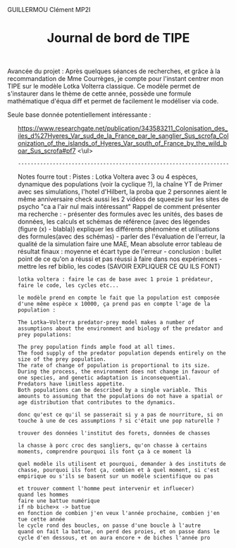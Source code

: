<!DOCTYPE html>
<html>

<head>
  <meta charset="utf-8">
  <meta name="viewport" content="width=device-width">
  <link href="style.css" rel="stylesheet" type="text/css" />
</head>

<body>
  GUILLERMOU Clément MP2I
  <div style="text-align: center;">
    <h1>
      Journal de bord de TIPE
    </h1>
  </div>
  <br>
  <p>
Avancée du projet :
    Après quelques séances de recherches, et grâce à la recommandation de Mme Courrèges, je compte pour l'instant centrer mon TIPE sur le modèle Lotka Volterra classique.
    Ce modèle permet de s'instaurer dans le thème de cette année, possède une formule mathématique d'équa diff et permet de facilement le modéliser via code.

  Seule base donnée potentiellement intéressante : <ul> https://www.researchgate.net/publication/343583211_Colonisation_des_iles_d%27Hyeres_Var_sud_de_la_France_par_le_sanglier_Sus_scrofa_Colonization_of_the_islands_of_Hyeres_Var_south_of_France_by_the_wild_boar_Sus_scrofa#pf7 <\ul>



    -------------------------------------------------------------------
    
Notes fourre tout :
    Pistes : Lotka Voltera avec 3 ou 4 espèces, dynamique des populations (voir la cyclique ?), la chaîne YT de Primer
    avec ses simulations, l'hotel d'Hilbert, la proba que 2 personnes aient le même anniversaire
    check aussi les 2 vidéos de squeezie sur les sites de psycho "ca a l'air nul mais intéressant"
    Rappel de comment présenter ma recherche :
    - présenter des formules avec les unités, des bases de données, les calculs et schémas de référence (avec des légendes
    (figure (x) - blabla)) expliquer les différents phénomène et utilisations des formules(avec des schémas)
    - parler des l'évaluation de l'erreur, la qualité de la simulation faire une MAE, Mean absolute error
    tableau de résultat finaux : moyenne et écart type de l'erreur
    - conclusion : bullet point de ce qu'on a réussi et pas réussi à faire dans nos expériences
    - mettre les ref biblio, les codes (SAVOIR EXPLIQUER CE QU ILS FONT) 

    lotka voltera : faire le cas de base avec 1 proie 1 prédateur, faire le code, les cycles etc...

    le modèle prend en compte le fait que la population est composée d'une même espèce x 10000, ça prend pas en compte l'age de la population :

    The Lotka–Volterra predator-prey model makes a number of assumptions about the environment and biology of the predator and prey populations:

    The prey population finds ample food at all times.
    The food supply of the predator population depends entirely on the size of the prey population.
    The rate of change of population is proportional to its size.
    During the process, the environment does not change in favour of one species, and genetic adaptation is inconsequential.
    Predators have limitless appetite.
    Both populations can be described by a single variable. This amounts to assuming that the populations do not have a spatial or age distribution that contributes to the dynamics.

    donc qu'est ce qu'il se passerait si y a pas de nourriture, si on touche à une de ces assumptions ? si c'était une pop naturelle ?

    trouver des données l'institut des forets, données de chasses

    la chasse à porc croc des sangliers, qu'on chasse à certains moments, comprendre pourquoi ils font ça à ce moment là

    quel modèle ils utilisent et pourquoi, demander à des instituts de chasse, pourquoi ils font ça, combien et à quel moment, si c'est empirique ou s'ils se basent sur un modèle scientifique ou pas

    et trouver comment l'homme peut intervenir et influecer)
    quand les hommes 
    faire une battue numérique
    if nb biche>x -> battue
    en fonction de combien j'en veux l'année prochaine, combien j'en tue cette année
    le cycle rond des boucles, on passe d'une boucle à l'autre
    quand on fait la battue, on perd des proies, et on passe dans le cycle d'en dessous, et on aura encore + de biches l'année pro

  </p>
</body>

</html>
